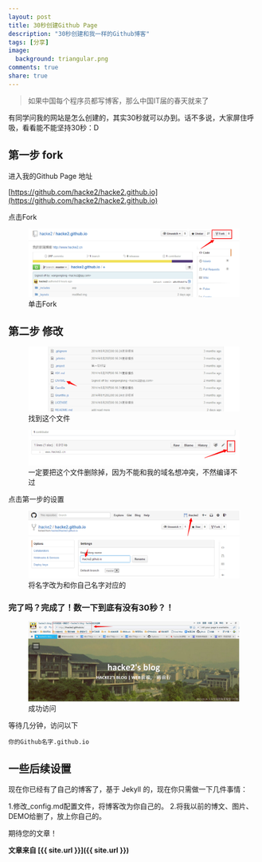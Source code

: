 ```yaml
---
layout: post
title: 30秒创建Github Page
description: "30秒创建和我一样的Github博客"
tags: [分享]
image:
  background: triangular.png
comments: true
share: true
---
```


>如果中国每个程序员都写博客，那么中国IT届的春天就来了

有同学问我的网站是怎么创建的，其实30秒就可以办到。话不多说，大家屏住呼吸，看看能不能坚持30秒：D

## 第一步 fork


进入我的Github Page 地址

[https://github.com/hacke2/hacke2.github.io](https://github.com/hacke2/hacke2.github.io)

点击Fork

<!--more-->

<figure>
	<a href="/images/article/2014-11-11/1.jpg">
		<img src="/images/article/2014-11-11/1.jpg" alt="home" />
	</a>
	<figcaption>单击Fork</figcaption>
</figure>


## 第二步 修改


<figure>
	<a href="/images/article/2014-11-11/4.jpg">
		<img src="/images/article/2014-11-11/4.jpg" alt="home" />
	</a>
	<figcaption>找到这个文件</figcaption>
</figure>

<figure>
	<a href="/images/article/2014-11-11/5.jpg">
		<img src="/images/article/2014-11-11/5.jpg" alt="home" />
	</a>
	<figcaption>一定要把这个文件删除掉，因为不能和我的域名想冲突，不然编译不过</figcaption>
</figure>

点击第一步的设置

<figure>
	<a href="/images/article/2014-11-11/3.jpg">
		<img src="/images/article/2014-11-11/3.jpg" alt="home" />
	</a>
	<figcaption>将名字改为和你自己名字对应的</figcaption>
</figure>

### 完了吗？完成了！数一下到底有没有30秒？！

<figure>
	<a href="/images/article/2014-11-11/8.jpg">
		<img src="/images/article/2014-11-11/8.jpg" alt="home" />
	</a>
	<figcaption>成功访问</figcaption>
</figure>


等待几分钟，访问以下

	你的Github名字.github.io

## 一些后续设置

现在你已经有了自己的博客了，基于 Jekyll 的，现在你只需做一下几件事情：

1.修改_config.md配置文件，将博客改为你自己的。
2.将我以前的博文、图片、DEMO给删了，放上你自己的。

期待您的文章！

**文章来自 [{{ site.url }}]({{ site.url }})**
